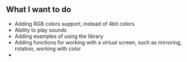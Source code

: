 ## What I want to do
- Adding RGB colors support, instead of 4bit colors
- Ability to play sounds
- Adding examples of using the library
- Adding functions for working with a virtual screen, such as mirroring, 
rotation, working with color
- 